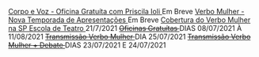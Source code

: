 [ Corpo e Voz - Oficina Gratuíta com Priscila Ioli ]() Em Breve 
[ Verbo Mulher - Nova Temporada de Apresentações ]() Em Breve
[ Cobertura do Verbo Mulher na SP Escola de Teatro ](https://www.spescoladeteatro.org.br/noticia/tag/verbo-mulher) 21/7/2021
~~[ Oficinas Gratuítas ](https://docs.google.com/forms/d/e/1FAIpQLScaMnpROJQd0P0z3mJjFo-z4Fkxlu4tkugnkWlZfCewgqvT0Q/viewform)~~ DIAS 08/07/2021 À 11/08/2021 
~~[ Transmissão Verbo Mulher ](https://www.facebook.com/CentroCulturalMonteAzul)~~ DIA 25/07/2021
~~[ Transmissão Verbo Mulher + Debate ](https://www.instagram.com/epcultural151/)~~ DIAS 23/07/2021 E 24/07/2021 
